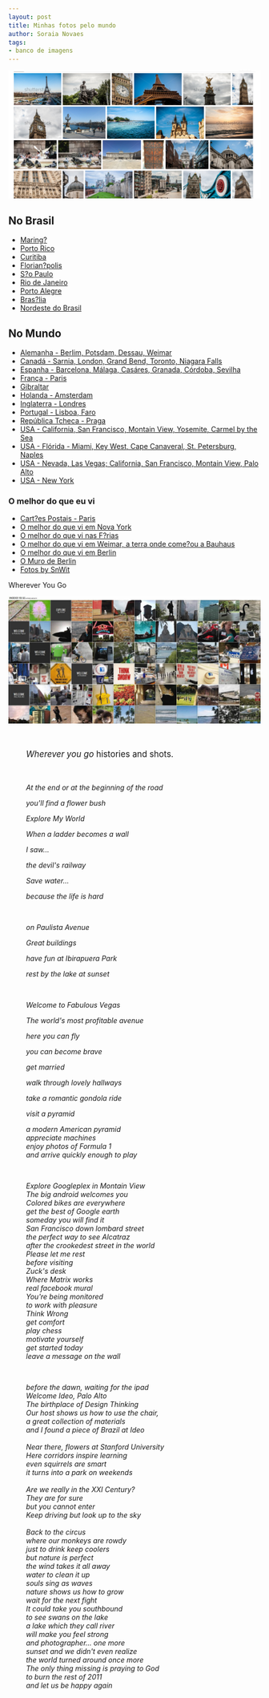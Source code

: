 ```yaml
---
layout: post
title: Minhas fotos pelo mundo
author: Soraia Novaes
tags:
- banco de imagens
---
```


<a href="https://www.shutterstock.com/g/Soraia+Novaes" target="_blank"><img src="images/portfolio-shutterstock.png" alt="" /></a>

<h2>No Brasil</h2>
    		<ul>
        <li><a href="http://www.flickr.com/photos/60048303@N04/collections/72157628709579479/" target="_blank">Maring?</a></li>
        <li><a href="http://www.flickr.com/photos/60048303@N04/collections/72157628709622281/" target="_blank">Porto Rico</a></li>
<li><a href="http://www.flickr.com/photos/60048303@N04/collections/72157626261745014/" target="_blank">Curitiba</a></li>
  <li><a href="https://www.flickr.com/photos/designregional/collections/72157632757157534/" target="_blank">Florian?polis</a></li>
 <li><a href="http://www.flickr.com/photos/60048303@N04/collections/72157626261716632/" target="_blank">S?o Paulo </a></li>
 <li><a href="http://www.flickr.com/photos/60048303@N04/collections/72157626547298749/" target="_blank">Rio de Janeiro</a></li>
 <li><a href="http://www.flickr.com/photos/60048303@N04/collections/72157626261714186/" target="_blank">Porto Alegre</a></li>
 <li> <a href="http://www.flickr.com/photos/60048303@N04/collections/72157628710880067/" target="_blank">Bras?lia</a></li>
 <li><a href="http://www.flickr.com/photos/60048303@N04/collections/72157628709492999/" target="_blank">Nordeste do Brasil</a></li>
 </ul>
<h2>No Mundo</h2>
  	<ul>
          <li><a href="http://www.flickr.com/photos/60048303@N04/collections/72157629869207539/" target="_blank">Alemanha - Berlim, Potsdam, Dessau, Weimar</a></li>           
        <li><a href="http://www.flickr.com/photos/60048303@N04/collections/72157629493115317/" target="_blank">Canad&aacute; - Sarnia, London, Grand Bend, Toronto, Niagara Falls</a></li>
          <li><a href="https://www.flickr.com/photos/designregional/collections/72157649690994950/" target="_blank">Espanha - Barcelona, Málaga, Casáres, Granada, Córdoba, Sevilha</a></li>
         <li><a href="http://www.flickr.com/photos/60048303@N04/collections/72157629493110907/" target="_blank">Fran&ccedil;a - Paris</a></li>
         <li><a href="https://www.flickr.com/photos/designregional/sets/72157650079944561" target="_blank">Gibraltar</a></li>
          <li><a href="http://www.flickr.com/photos/60048303@N04/collections/72157629544817006/" target="_blank">Holanda - Amsterdam</a></li>
         <li><a href="https://www.flickr.com/photos/designregional/collections/72157641495369494/" target="_blank">Inglaterra - Londres</a></li>
         <li><a href="#" target="_blank">Portugal - Lisboa, Faro</a></li>
        <li><a href="https://www.flickr.com/photos/designregional/collections/72157645596311018/" target="_blank">Rep&uacute;blica Tcheca - Praga</a></li>
        <li><a href="http://www.flickr.com/photos/60048303@N04/collections/72157634416602937/" target="_blank">USA - California, San Francisco, Montain View, Yosemite, Carmel by the Sea</a></li>
        <li><a href="https://www.flickr.com/photos/designregional/collections/72157655609134915/" target="_blank">USA - Fl&oacute;rida - Miami, Key West, Cape Canaveral, St. Petersburg, Naples</a></li>
        <li><a href="http://www.flickr.com/photos/60048303@N04/collections/72157626671897650/" target="_blank">USA - Nevada, Las Vegas; California, San Francisco, Montain View, Palo Alto</a></li>
        <li><a href="http://www.flickr.com/photos/60048303@N04/collections/72157634418054484/" target="_blank">USA - New York</a></li>
         </ul>

<h3> O melhor do que eu vi</h3>
    	<ul>
             <li><a href="https://soraianovaes.com.br/postcards/" target="_blank">Cart?es Postais - Paris</a></li>
             <li><a href="https://soraianovaes.com.br/photos/galeria/flickr/newyork.html">O melhor do que vi em Nova York</a></li>
             <li><a href="https://soraianovaes.com.br/photos/galeria/flickr/ferias.html">O melhor do que vi nas F?rias</a></li>
             <li><a href="https://soraianovaes.com.br/photos/galeria/flickr/weimar.html">O melhor do que vi em Weimar, a terra onde come?ou a Bauhaus</a></li>
             <li><a href="https://soraianovaes.com.br/photos/galeria/flickr/berlin.html">O melhor do que vi em Berlin</a></li>
             <li><a href="https://soraianovaes.com.br/photos/galeria/flickr/muro.html">O Muro de Berlin</a></li>
             <li><a href="https://soraianovaes.com.br/photos/galeria/flickr/wirth.html">Fotos by SnWit</a></li>
             </ul>
<p> Wherever You Go</p>
<a href="http://www.soraianovaes.com.br/portfolio2011"><img src="images/portfolio2011.jpg" /></a>
<p>&nbsp; </p>
<p style="margin-left: 7%; font-size: larger;"><em>Wherever you go</em> histories and shots.</p>
  <p>&nbsp; </p> 
 <p style="margin-left: 7%;"><em>At the end or at the beginning of the road</em></p>
 <p style="margin-left: 7%;"><em>you'll find a flower bush</em></p>
  <p style="margin-left: 7%;"><em>Explore My World</em></p>
  <p style="margin-left: 7%;"><em>When a ladder becomes a wall</em></p>
   <p style="margin-left: 7%;"><em>I saw...</em></p>
    <p style="margin-left: 7%;"><em>the devil's railway</em></p>
     <p style="margin-left: 7%;"><em>Save water...</em></p>
      <p style="margin-left: 7%;"><em>because the life is hard </em></p>
       <p>&nbsp; </p>
       <p style="margin-left: 7%;"><em>on Paulista Avenue</em></p>
        <p style="margin-left: 7%;"><em>Great buildings</em></p>
         <p style="margin-left: 7%;"><em>have fun at Ibirapuera Park</em></p>
          <p style="margin-left: 7%;"><em>rest by the lake at sunset</em></p>
           <p>&nbsp; </p>
            <p style="margin-left: 7%;"><em>Welcome to Fabulous Vegas</em></p>
           <p style="margin-left: 7%;"><em>The world's most profitable avenue</em></p>
            <p style="margin-left: 7%;"><em>here you can fly</em></p>
             <p style="margin-left: 7%;"><em>you can become brave</em></p>
              <p style="margin-left: 7%;"><em>get married </em></p>
               <p style="margin-left: 7%;"><em>walk through lovely hallways</em></p>
                <p style="margin-left: 7%;"><em>take a romantic gondola ride</em></p> 
                <p style="margin-left: 7%;"><em>visit a pyramid</em></p>
                <p style="margin-left: 7%;"><em>a modern American pyramid <br/>
                                                    appreciate machines <br/>
                                                    enjoy photos of Formula 1 <br/>
                                                    and arrive quickly enough to play </em></p>  
                                                     <p>&nbsp; </p>    
                                                      </em></p>                      
                    <p style="margin-left: 7%;"><em>Explore Googleplex in Montain View<br/>
                                                    The big android welcomes you<br/>
                                                    Colored bikes are everywhere<br/>
                                                    get the best of Google earth<br/>
                                                    someday you will find it<br/>
                                                    San Francisco down lombard street<br/>
                                                    the perfect way to see Alcatraz<br/>
                                                    after the crookedest street in the world<br/>
                                                    Please let me rest<br/>
                                                    before visiting<br/>
                                                    Zuck's desk<br/>
                                                    Where Matrix works<br/>
                                                    real facebook mural<br/>
                                                    You're being monitored<br/>
                                                    to work with pleasure<br/>
                                                    Think Wrong<br/>
                                                    get comfort<br/>
                                                    play chess<br/>
                                                    motivate yourself<br/>
                                                    get started today<br/>
                                                    leave a message on the wall</em></p>
                                                     <p>&nbsp; </p>
                   <p style="margin-left: 7%;"><em>before the dawn, waiting for the ipad<br/>
                                                    Welcome Ideo, Palo Alto<br />
                                                    The birthplace of Design Thinking<br/>
                                                    Our host shows us how to use the chair,<br/>
                                                    a great collection of materials<br/>
                                                    and I found a piece of Brazil at Ideo<br/>
                                                    <br/>
                                                    Near there, flowers at Stanford University<br/>
                                                    Here corridors inspire learning<br/>
                                                    even squirrels are smart<br/>
                                                    it turns into a park on weekends<br/>
                                                     <br/>
                                                    Are we really in the XXI Century?<br/>
                                                    They are for sure<br/>
                                                    but you cannot enter<br/>
                                                    Keep driving but look up to the sky<br/>
                                                     <br/>
                                                    Back to the circus<br/>
                                                    where our monkeys are rowdy<br/>
                                                    just to drink keep coolers<br/>
                                                    but nature is perfect<br/>
                                                    the wind takes it all away<br/>
                                                    water to clean it up<br/>
                                                    souls sing as waves<br/>
                                                    nature shows us how to grow<br/>
                                                    wait for the next fight<br/>
                                                    It could take you southbound<br/>
                                                    to see swans on the lake<br/>
                                                    a lake which they call river<br/>
                                                    will make you feel strong<br/>
                                                    and photographer... one more<br/>
                                                    sunset and we didn't even realize<br/>
                                                    the world turned around once more<br/>
                                                    The only thing missing is praying to God<br/>
                                                    to burn the rest of 2011<br/>
                                                    and let us be happy again</em></p> 
                                                 <p>&nbsp; </p><p>&nbsp; </p>  